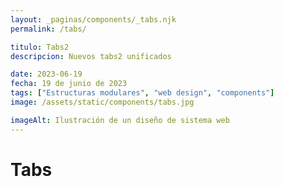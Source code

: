 ```yaml
---
layout: _paginas/components/_tabs.njk
permalink: /tabs/

titulo: Tabs2
descripcion: Nuevos tabs2 unificados

date: 2023-06-19
fecha: 19 de junio de 2023
tags: ["Estructuras modulares", "web design", "components"]
image: /assets/static/components/tabs.jpg

imageAlt: Ilustración de un diseño de sistema web
---
```


# Tabs
